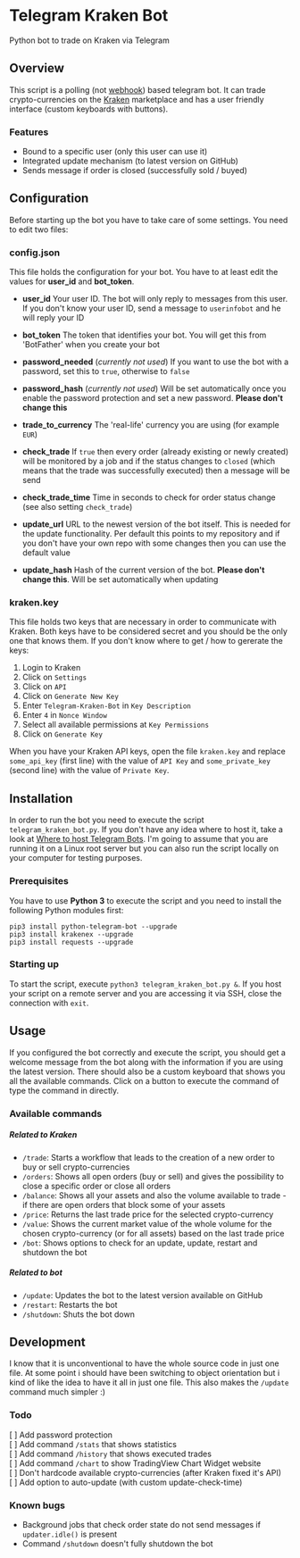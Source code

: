 # Telegram Kraken Bot
Python bot to trade on Kraken via Telegram

## Overview
This script is a polling (not [webhook](https://github.com/python-telegram-bot/python-telegram-bot/wiki/Webhooks)) based telegram bot. It can trade crypto-currencies on the [Kraken](http://kraken.com) marketplace and has a user friendly interface (custom keyboards with buttons).

### Features
- Bound to a specific user (only this user can use it)
- Integrated update mechanism (to latest version on GitHub)
- Sends message if order is closed (successfully sold / buyed)

## Configuration
Before starting up the bot you have to take care of some settings. You need to edit two files:

### config.json
This file holds the configuration for your bot. You have to at least edit the values for __user_id__ and __bot_token__.

- __user_id__ Your user ID. The bot will only reply to messages from this user. If you don't know your user ID, send a message to `userinfobot` and he will reply your ID

- __bot_token__ The token that identifies your bot. You will get this from 'BotFather' when you create your bot

- __password_needed__ (_currently not used_) If you want to use the bot with a password, set this to `true`, otherwise to `false`

- __password_hash__ (_currently not used_) Will be set automatically once you enable the password protection and set a new password. __Please don't change this__

- __trade\_to\_currency__ The 'real-life' currency you are using (for example `EUR`)

- __check_trade__ If `true` then every order (already existing or newly created) will be monitored by a job and if the status changes to `closed` (which means that the trade was successfully executed) then a message will be send

- __check\_trade\_time__ Time in seconds to check for order status change (see also setting `check_trade`)

- __update_url__ URL to the newest version of the bot itself. This is needed for the update functionality. Per default this points to my repository and if you don't have your own repo with some changes then you can use the default value

- __update_hash__ Hash of the current version of the bot. __Please don't change this__. Will be set automatically when updating

### kraken.key
This file holds two keys that are necessary in order to communicate with Kraken. Both keys have to be considered secret and you should be the only one that knows them. If you don't know where to get / how to gererate the keys:

1. Login to Kraken
2. Click on `Settings`
3. Click on `API`
4. Click on `Generate New Key`
5. Enter `Telegram-Kraken-Bot` in `Key Description`
6. Enter `4` in `Nonce Window`
7. Select all available permissions at `Key Permissions`
8. Click on `Generate Key`

When you have your Kraken API keys, open the file `kraken.key` and replace `some_api_key` (first line) with the value of `API Key` and `some_private_key` (second line) with the value of `Private Key`.

## Installation
In order to run the bot you need to execute the script `telegram_kraken_bot.py`. If you don't have any idea where to host it, take a look at [Where to host Telegram Bots](https://github.com/python-telegram-bot/python-telegram-bot/wiki/Where-to-host-Telegram-Bots). I'm going to assume that you are running it on a Linux root server but you can also run the script locally on your computer for testing purposes.

### Prerequisites
You have to use __Python 3__ to execute the script and you need to install the following Python modules first:

`pip3 install python-telegram-bot --upgrade`  
`pip3 install krakenex --upgrade`  
`pip3 install requests --upgrade`

### Starting up
To start the script, execute `python3 telegram_kraken_bot.py &`. If you host your script on a remote server and you are accessing it via SSH, close the connection with `exit`.

## Usage
If you configured the bot correctly and execute the script, you should get a welcome message from the bot along with the information if you are using the latest version. There should also be a custom keyboard that shows you all the available commands. Click on a button to execute the command of type the command in directly.

### Available commands
##### Related to Kraken
- `/trade`: Starts a workflow that leads to the creation of a new order to buy or sell crypto-currencies
- `/orders`: Shows all open orders (buy or sell) and gives the possibility to close a specific order or close all orders
- `/balance`: Shows all your assets and also the volume available to trade - if there are open orders that block some of your assets
- `/price`: Returns the last trade price for the selected crypto-currency
- `/value`: Shows the current market value of the whole volume for the chosen crypto-currency (or for all assets) based on the last trade price
- `/bot`: Shows options to check for an update, update, restart and shutdown the bot

##### Related to bot
- `/update`: Updates the bot to the latest version available on GitHub
- `/restart`: Restarts the bot
- `/shutdown`: Shuts the bot down

## Development
I know that it is unconventional to have the whole source code in just one file. At some point i should have been switching to object orientation but i kind of like the idea to have it all in just one file. This also makes the `/update` command much simpler :)

### Todo
[ ] Add password protection  
[ ] Add command `/stats` that shows statistics  
[ ] Add command `/history` that shows executed trades  
[ ] Add command `/chart` to show TradingView Chart Widget website  
[ ] Don't hardcode available crypto-currencies (after Kraken fixed it's API)  
[ ] Add option to auto-update (with custom update-check-time)  

### Known bugs
- Background jobs that check order state do not send messages if `updater.idle()` is present
- Command `/shutdown` doesn't fully shutdown the bot